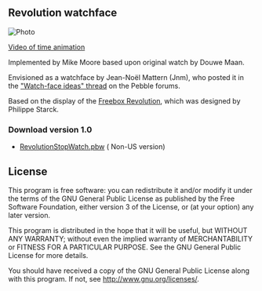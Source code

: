 ## Revolution watchface

![Photo](http://d.pr/i/Qe9k+)

[Video of time animation](http://d.pr/v/nQWY)

Implemented by Mike Moore based upon original watch by Douwe Maan.

Envisioned as a watchface by Jean-Noël Mattern (Jnm), who posted it in the ["Watch-face ideas" thread](http://forums.getpebble.com/discussion/comment/3538/#Comment_3538) on the Pebble forums.

Based on the display of the [Freebox Revolution](http://www.free.fr/adsl/freebox-revolution.html), which was designed by Philippe Starck.

### Download version 1.0
* [RevolutionStopWatch.pbw](https://github.com/MikeMoore63/RevolutionStopWatch/blob/master/build/RevolutionStopWatch.pbw) ( Non-US version)

## License

This program is free software: you can redistribute it and/or modify
it under the terms of the GNU General Public License as published by
the Free Software Foundation, either version 3 of the License, or
(at your option) any later version.

This program is distributed in the hope that it will be useful,
but WITHOUT ANY WARRANTY; without even the implied warranty of
MERCHANTABILITY or FITNESS FOR A PARTICULAR PURPOSE.  See the
GNU General Public License for more details.

You should have received a copy of the GNU General Public License
along with this program.  If not, see <http://www.gnu.org/licenses/>.
